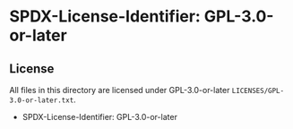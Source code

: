 # SPDX-License-Identifier: GPL-3.0-or-later


## License

All files in this directory are licensed under GPL-3.0-or-later `LICENSES/GPL-3.0-or-later.txt`.


- SPDX-License-Identifier: GPL-3.0-or-later
